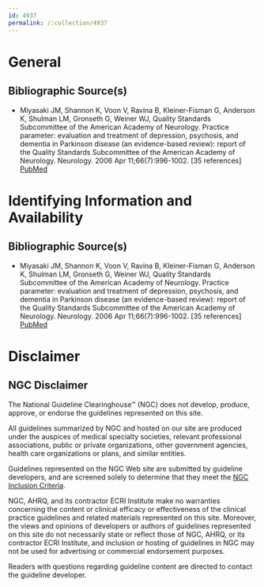 ```yaml
---
id: 4937
permalink: /:collection/4937
---
```


# General

## Bibliographic Source(s)

- Miyasaki JM, Shannon K, Voon V, Ravina B, Kleiner-Fisman G, Anderson K, Shulman LM, Gronseth G, Weiner WJ, Quality Standards Subcommittee of the American Academy of Neurology. Practice parameter: evaluation and treatment of depression, psychosis, and dementia in Parkinson disease (an evidence-based review): report of the Quality Standards Subcommittee of the American Academy of Neurology. Neurology. 2006 Apr 11;66(7):996-1002. [35 references] [ PubMed ](http://www.ncbi.nlm.nih.gov/entrez/query.fcgi?cmd=Retrieve&db=pubmed&dopt=Abstract&list_uids=16606910)

# Identifying Information and Availability

## Bibliographic Source(s)

- Miyasaki JM, Shannon K, Voon V, Ravina B, Kleiner-Fisman G, Anderson K, Shulman LM, Gronseth G, Weiner WJ, Quality Standards Subcommittee of the American Academy of Neurology. Practice parameter: evaluation and treatment of depression, psychosis, and dementia in Parkinson disease (an evidence-based review): report of the Quality Standards Subcommittee of the American Academy of Neurology. Neurology. 2006 Apr 11;66(7):996-1002. [35 references] [ PubMed ](http://www.ncbi.nlm.nih.gov/entrez/query.fcgi?cmd=Retrieve&db=pubmed&dopt=Abstract&list_uids=16606910)

# Disclaimer

## NGC Disclaimer

The National Guideline Clearinghouse™ (NGC) does not develop, produce, approve, or endorse the guidelines represented on this site.

All guidelines summarized by NGC and hosted on our site are produced under the auspices of medical specialty societies, relevant professional associations, public or private organizations, other government agencies, health care organizations or plans, and similar entities.

Guidelines represented on the NGC Web site are submitted by guideline developers, and are screened solely to determine that they meet the [NGC Inclusion Criteria](/help-and-about/summaries/inclusion-criteria).

NGC, AHRQ, and its contractor ECRI Institute make no warranties concerning the content or clinical efficacy or effectiveness of the clinical practice guidelines and related materials represented on this site. Moreover, the views and opinions of developers or authors of guidelines represented on this site do not necessarily state or reflect those of NGC, AHRQ, or its contractor ECRI Institute, and inclusion or hosting of guidelines in NGC may not be used for advertising or commercial endorsement purposes.

Readers with questions regarding guideline content are directed to contact the guideline developer.


